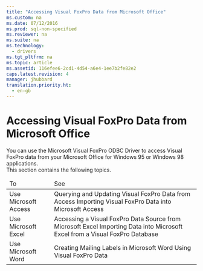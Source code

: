 ```yaml
---
title: "Accessing Visual FoxPro Data from Microsoft Office"
ms.custom: na
ms.date: 07/12/2016
ms.prod: sql-non-specified
ms.reviewer: na
ms.suite: na
ms.technology: 
  - drivers
ms.tgt_pltfrm: na
ms.topic: article
ms.assetid: 116efee6-2cd1-4d54-a6e4-1ee7b2fe82e2
caps.latest.revision: 4
manager: jhubbard
translation.priority.ht: 
  - en-gb
---
```

# Accessing Visual FoxPro Data from Microsoft Office
<?xml version="1.0" encoding="utf-8"?>
<developerConceptualDocument xmlns="http://ddue.schemas.microsoft.com/authoring/2003/5" xmlns:xlink="http://www.w3.org/1999/xlink" xmlns:xsi="http://www.w3.org/2001/XMLSchema-instance" xsi:schemaLocation="http://ddue.schemas.microsoft.com/authoring/2003/5 http://dduestorage.blob.core.windows.net/ddueschema/developer.xsd">
  <introduction>
    <para>You can use the Microsoft Visual FoxPro ODBC Driver to access Visual FoxPro data from your Microsoft Office for Windows 95 or Windows 98 applications.</para>
  </introduction>
  <section>
    <content>
      <para>This section contains the following topics.</para>
      <table xmlns:caps="http://schemas.microsoft.com/build/caps/2013/11">
        <thead>
          <tr>
            <TD>
              <para>To</para>
            </TD>
            <TD>
              <para>See</para>
            </TD>
          </tr>
        </thead>
        <tbody>
          <tr>
            <TD>
              <para>Use Microsoft Access</para>
            </TD>
            <TD>
              <para>
              <legacyLink xlink:href="2d314e78-9edf-44b2-bd8b-96784236bcbe">Querying and Updating Visual FoxPro Data from Access</legacyLink>
            </para>
              <para>
              <legacyLink xlink:href="a3591295-0a76-4e3c-b4fa-8bd4f1cde705">Importing Visual FoxPro Data into Microsoft Access</legacyLink>
            </para>
            </TD>
          </tr>
          <tr>
            <TD>
              <para>Use Microsoft Excel</para>
            </TD>
            <TD>
              <para>
              <legacyLink xlink:href="2c143020-0403-4592-80e0-84229f3d40be">Accessing a Visual FoxPro Data Source from Microsoft Excel</legacyLink>
            </para>
              <para>
              <legacyLink xlink:href="3085bc4c-00a7-40e5-bffb-c3962cd3d509">Importing Data into Microsoft Excel from a Visual FoxPro Database</legacyLink>
            </para>
            </TD>
          </tr>
          <tr>
            <TD>
              <para>Use Microsoft Word</para>
            </TD>
            <TD>
              <para>
              <legacyLink xlink:href="c901b60c-9f84-407a-b3d1-b4d301a71370">Creating Mailing Labels in Microsoft Word Using Visual FoxPro Data</legacyLink>
            </para>
            </TD>
          </tr>
        </tbody>
      </table>
    </content>
  </section>
  <relatedTopics />
</developerConceptualDocument>
